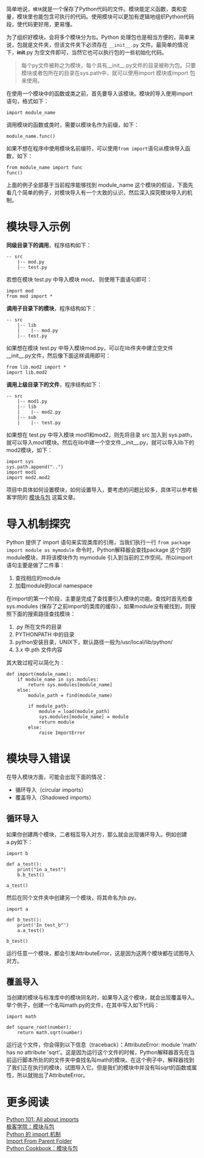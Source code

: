 简单地说，`模块`就是一个保存了Python代码的文件。模块能定义函数，类和变量，模块里也能包含可执行的代码。使用模块可以更加有逻辑地组织Python代码段，使代码更好用，更易懂。

为了组织好模块，会将多个模块分为`包`。Python 处理包也是相当方便的，简单来说，包就是文件夹，但该文件夹下必须存在 `__init__.py` 文件。最简单的情况下，__init__.py 为空文件即可，当然它也可以执行包的一些初始化代码。

> 每个py文件被称之为模块，每个具有__init__.py文件的目录被称为包。只要模块或者包所在的目录在sys.path中，就可以使用import 模块或import 包来使用。

在使用一个模块中的函数或类之前，首先要导入该模块。模块的导入使用import语句，格式如下：

    import module_name

调用模块的函数或类时，需要以模块名作为前缀，如下：

    module_name.func()

如果不想在程序中使用模块名前缀符，可以使用`from import`语句从模块导入函数，如下：

    from module_name import func
    func()

上面的例子全部基于当前程序能够找到 module_name 这个模块的假设，下面先看几个简单的例子，对模块导入有一个大致的认识，然后深入探究模块导入的机制。

# 模块导入示例

**同级目录下的调用**，程序结构如下：

    -- src
        |-- mod.py
        |-- test.py

若想在模块 test.py 中导入模块 mod， 则使用下面语句即可：

    import mod
    from mod import *

**调用子目录下的模块**，程序结构如下：

    -- src
        |-- lib
        |    |-- mod.py
        |-- test.py

如果想在模块 test.py 中导入模块mod.py，可以在lib件夹中建立空文件__init__.py文件，然后像下面这样调用即可：

    from lib.mod2 import *
    import lib.mod2

**调用上级目录下的文件**，程序结构如下：

    -- src
        |-- mod1.py
        |-- lib
        |    |-- mod2.py
        |-- sub
        |    |-- test.py

如果想在 test.py 中导入模块 mod1和mod2，则先将目录 src 加入到 sys.path，就可以导入mod1模块。然后在lib中建一个空文件__init__.py，就可以导入lib下的mod2模块，如下：

    import sys
    sys.path.append("..")
    import mod1
    import mod2.mod2

项目中具体如何设置模块，如何设置导入，要考虑的问题比较多，具体可以参考极客学院的 [模块与包](http://wiki.jikexueyuan.com/project/python3-cookbook/module-and-pack.html) 这篇文章。

# 导入机制探究

Python 提供了 import 语句来实现类库的引用，当我们执行一行 `from package import module as mymodule` 命令时，Python解释器会查找package 这个包的module模块，并将该模块作为 mymodule 引入到当前的工作空间。所以import语句主要是做了二件事：

1. 查找相应的module
2. 加载module到local namespace

在import的第一个阶段，主要是完成了查找要引入模块的功能。查找时首先检查 sys.modules (保存了之前import的类库的缓存），如果module没有被找到，则按照下面的搜索路径查找模块：

1. .py 所在文件的目录
2. PYTHONPATH 中的目录
3. python安装目录，UNIX下，默认路径一般为/usr/local/lib/python/
4. 3.x 中.pth 文件内容

其大致过程可以简化为：

    def import(module_name):
        if module_name in sys.modules:
            return sys.modules[module_name]
        else:
            module_path = find(module_name)
    
            if module_path:
                module = load(module_path)
                sys.modules[module_name] = module
                return module
            else:
                raise ImportError

# 模块导入错误

在导入模块方面，可能会出现下面的情况：

* 循环导入（circular imports）
* 覆盖导入（Shadowed imports）

## 循环导入

如果你创建两个模块，二者相互导入对方，那么就会出现循环导入。例如创建 a.py如下：

    import b
    
    def a_test():
        print("in a_test")
        b.b_test()
    
    a_test()
    
然后在同个文件夹中创建另一个模块，将其命名为b.py。
    
    import a
    
    def b_test():
        print('In test_b"')
        a.a_test()
    
    b_test()

运行任意一个模块，都会引发AttributeError，这是因为这两个模块都在试图导入对方。

## 覆盖导入

当创建的模块与标准库中的模块同名时，如果导入这个模块，就会出现覆盖导入。举个例子，创建一个名叫math.py的文件，在其中写入如下代码：

    import math
    
    def square_root(number):
        return math.sqrt(number)

运行这个文件，你会得到以下信息（traceback）：AttributeError: module 'math' has no attribute 'sqrt'。这是因为运行这个文件的时候，Python解释器首先在当前运行脚本所处的的文件夹中查找名叫math的模块。在这个例子中，解释器找到了我们正在执行的模块，试图导入它。但是我们的模块中并没有叫sqrt的函数或属性，所以就抛出了AttributeError。

# 更多阅读

[Python 101: All about imports](http://www.blog.pythonlibrary.org/2016/03/01/python-101-all-about-imports/)  
[极客学院：模块与包](http://wiki.jikexueyuan.com/project/python3-cookbook/module-and-pack.html)  
[Python 的 import 机制](https://loggerhead.me/posts/python-de-import-ji-zhi.html)  
[Import From Parent Folder](https://xxx-cook-book.gitbooks.io/python-cook-book/content/Import/ImportFromParentFolder.html)   
[Python Cookbook：模块与包](http://python3-cookbook.readthedocs.io/zh_CN/latest/chapters/p10_modules_and_packages.html)

